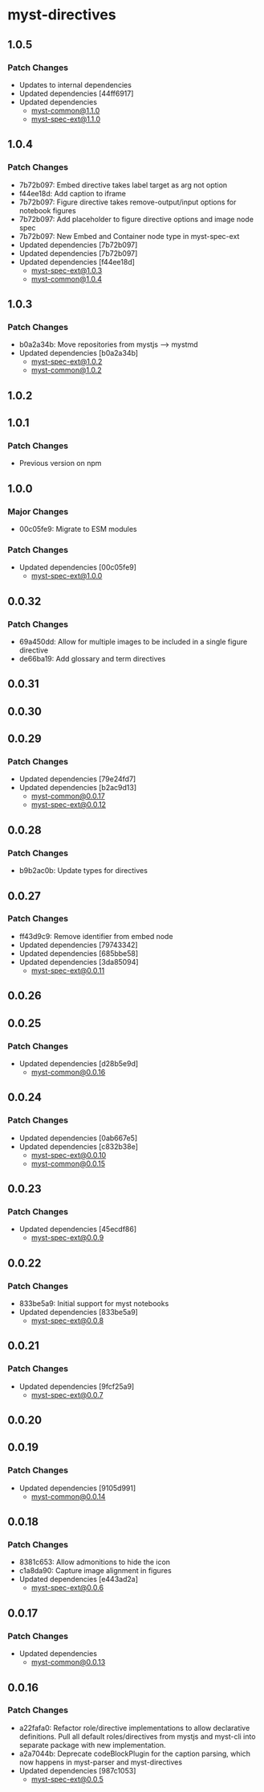 # myst-directives

## 1.0.5

### Patch Changes

- Updates to internal dependencies
- Updated dependencies [44ff6917]
- Updated dependencies
  - myst-common@1.1.0
  - myst-spec-ext@1.1.0

## 1.0.4

### Patch Changes

- 7b72b097: Embed directive takes label target as arg not option
- f44ee18d: Add caption to iframe
- 7b72b097: Figure directive takes remove-output/input options for notebook figures
- 7b72b097: Add placeholder to figure directive options and image node spec
- 7b72b097: New Embed and Container node type in myst-spec-ext
- Updated dependencies [7b72b097]
- Updated dependencies [7b72b097]
- Updated dependencies [f44ee18d]
  - myst-spec-ext@1.0.3
  - myst-common@1.0.4

## 1.0.3

### Patch Changes

- b0a2a34b: Move repositories from mystjs --> mystmd
- Updated dependencies [b0a2a34b]
  - myst-spec-ext@1.0.2
  - myst-common@1.0.2

## 1.0.2

## 1.0.1

### Patch Changes

- Previous version on npm

## 1.0.0

### Major Changes

- 00c05fe9: Migrate to ESM modules

### Patch Changes

- Updated dependencies [00c05fe9]
  - myst-spec-ext@1.0.0

## 0.0.32

### Patch Changes

- 69a450dd: Allow for multiple images to be included in a single figure directive
- de66ba19: Add glossary and term directives

## 0.0.31

## 0.0.30

## 0.0.29

### Patch Changes

- Updated dependencies [79e24fd7]
- Updated dependencies [b2ac9d13]
  - myst-common@0.0.17
  - myst-spec-ext@0.0.12

## 0.0.28

### Patch Changes

- b9b2ac0b: Update types for directives

## 0.0.27

### Patch Changes

- ff43d9c9: Remove identifier from embed node
- Updated dependencies [79743342]
- Updated dependencies [685bbe58]
- Updated dependencies [3da85094]
  - myst-spec-ext@0.0.11

## 0.0.26

## 0.0.25

### Patch Changes

- Updated dependencies [d28b5e9d]
  - myst-common@0.0.16

## 0.0.24

### Patch Changes

- Updated dependencies [0ab667e5]
- Updated dependencies [c832b38e]
  - myst-spec-ext@0.0.10
  - myst-common@0.0.15

## 0.0.23

### Patch Changes

- Updated dependencies [45ecdf86]
  - myst-spec-ext@0.0.9

## 0.0.22

### Patch Changes

- 833be5a9: Initial support for myst notebooks
- Updated dependencies [833be5a9]
  - myst-spec-ext@0.0.8

## 0.0.21

### Patch Changes

- Updated dependencies [9fcf25a9]
  - myst-spec-ext@0.0.7

## 0.0.20

## 0.0.19

### Patch Changes

- Updated dependencies [9105d991]
  - myst-common@0.0.14

## 0.0.18

### Patch Changes

- 8381c653: Allow admonitions to hide the icon
- c1a8da90: Capture image alignment in figures
- Updated dependencies [e443ad2a]
  - myst-spec-ext@0.0.6

## 0.0.17

### Patch Changes

- Updated dependencies
  - myst-common@0.0.13

## 0.0.16

### Patch Changes

- a22fafa0: Refactor role/directive implementations to allow declarative definitions. Pull all default roles/directives from mystjs and myst-cli into separate package with new implementation.
- a2a7044b: Deprecate codeBlockPlugin for the caption parsing, which now happens in myst-parser and myst-directives
- Updated dependencies [987c1053]
  - myst-spec-ext@0.0.5
